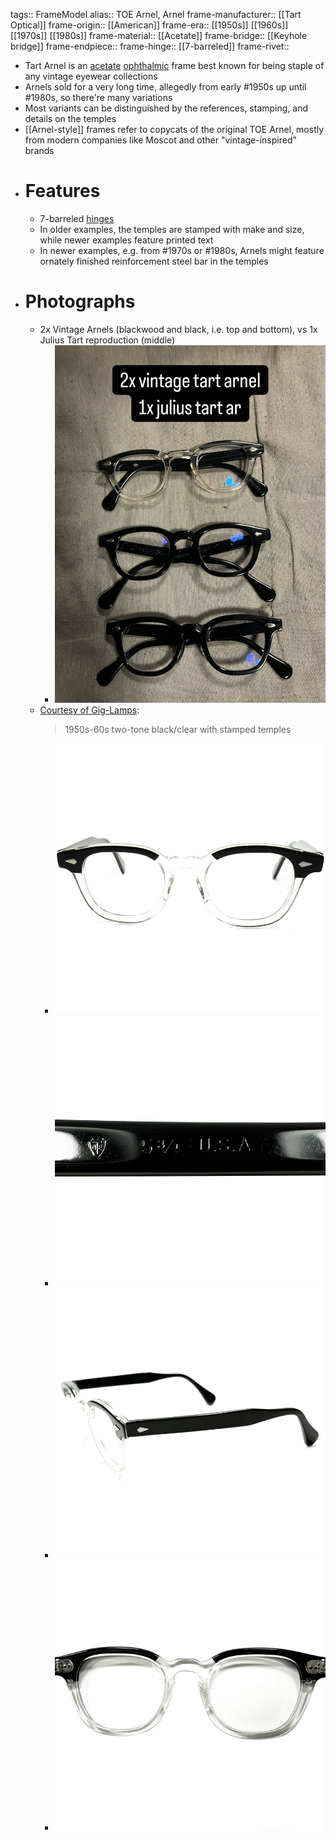 tags:: FrameModel
alias:: TOE Arnel, Arnel
frame-manufacturer:: [[Tart Optical]] 
frame-origin:: [[American]] 
frame-era:: [[1950s]] [[1960s]] [[1970s]] [[1980s]] 
frame-material:: [[Acetate]]
frame-bridge:: [[Keyhole bridge]] 
frame-endpiece::
frame-hinge:: [[7-barreled]] 
frame-rivet::

- Tart Arnel is an [acetate]([[Acetate]]) [ophthalmic]([[Ophthalmic]]) frame best known for being staple of any vintage eyewear collections
- Arnels sold for a very long time, allegedly from early #1950s up until #1980s, so there're many variations
- Most variants can be distinguished by the references, stamping, and details on the temples
- [[Arnel-style]] frames refer to copycats of the original TOE Arnel, mostly from modern companies like Moscot and other "vintage-inspired" brands
- # Features
	- 7-barreled [hinges]([[Hinge]])
	- In older examples, the temples are stamped with make and size, while newer examples feature printed text
	- In newer examples, e.g. from #1970s or #1980s, Arnels might feature ornately finished reinforcement steel bar in the temples
- # Photographs
	- 2x Vintage Arnels (blackwood and black, i.e. top and bottom), vs 1x Julius Tart reproduction (middle)
		- ![IMG_1609.jpg](../assets/IMG_1609_1743875251883_0.jpg)
	- [Courtesy of Gig-Lamps](https://www.gig-lamps.com/home/1950s-1960s-tart-optical-arnel-2tone-blackxclear-size44-20/):
	  > 1950s-60s two-tone black/clear with stamped temples
		- ![gl-a5469-1.jpg](../assets/tart_arnel_giglamps_clearblackwood-1_0.jpg)
		- ![gl-a5469-6.jpg](../assets/tart_arnel_giglamps_clearblackwood-4_0.jpg)
		- ![gl-a5469-3.jpg](../assets/tart_arnel_giglamps_clearblackwood-2_0.jpg)
		- ![gl-a5469-5.jpg](../assets/tart_arnel_giglamps_clearblackwood-3_0.jpg)